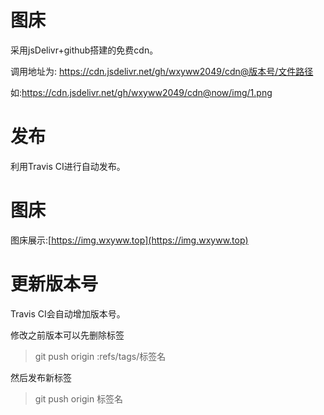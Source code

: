 # 图床

采用jsDelivr+github搭建的免费cdn。

调用地址为:
https://cdn.jsdelivr.net/gh/wxyww2049/cdn@版本号/文件路径

如:https://cdn.jsdelivr.net/gh/wxyww2049/cdn@now/img/1.png

# 发布

利用Travis CI进行自动发布。

# 图床

图床展示:[https://img.wxyww.top](https://img.wxyww.top)

# 更新版本号

Travis CI会自动增加版本号。

修改之前版本可以先删除标签
> git push origin :refs/tags/标签名

然后发布新标签
> git push origin 标签名
